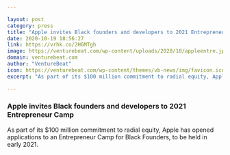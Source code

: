 ```yaml
---

layout: post
category: press
title: "Apple invites Black founders and developers to 2021 Entrepreneur Camp"
date: 2020-10-19 18:56:27
link: https://vrhk.co/2H6MTgh
image: https://venturebeat.com/wp-content/uploads/2020/10/appleentre.jpg?w=1200&strip=all
domain: venturebeat.com
author: "VentureBeat"
icon: https://venturebeat.com/wp-content/themes/vb-news/img/favicon.ico
excerpt: "As part of its $100 million commitment to radial equity, Apple has opened applications to an Entrepreneur Camp for Black Founders, to be held in early 2021."

---
```


### Apple invites Black founders and developers to 2021 Entrepreneur Camp

As part of its $100 million commitment to radial equity, Apple has opened applications to an Entrepreneur Camp for Black Founders, to be held in early 2021.